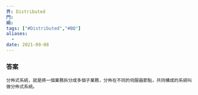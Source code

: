 ```yaml
---
界: Distributed
門: 
綱: 
tags: ["#Distributed","#BQ"]
aliases:
  - 
date: 2021-09-08
---
```


### 答案
	分佈式系統，就是將一個業務拆分成多個子業務，分佈在不同的伺服器節點，共同構成的系統叫做分佈式系統。
